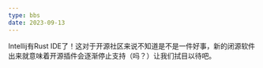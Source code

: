 ```yaml
---
type: bbs
date: 2023-09-13
---
```

Intellij有Rust IDE了！这对于开源社区来说不知道是不是一件好事，新的闭源软件出来就意味着开源插件会逐渐停止支持（吗？）让我们拭目以待吧。
